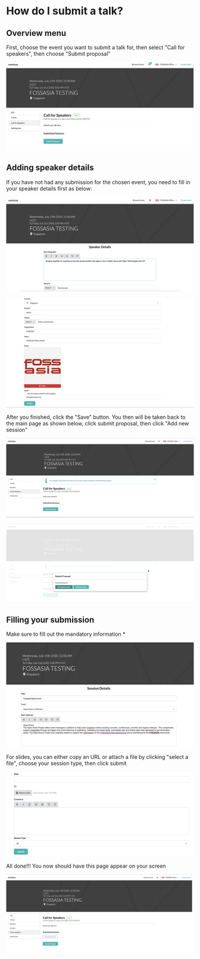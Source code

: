
# How do I submit a talk? 

## Overview menu

First, choose the event you want to submit a talk for, then select "Call for speakers", then choose "Submit proposal"


![Overview page](/event-setup/images/How-to-submit-your-talk-main-page.png)


## Adding speaker details 


If you have not had any submission for the chosen event, you need to fill in your speaker details first as below: 


![Overview page](/event-setup/images/Speaker-details-1.png)


![Overview page](/event-setup/images/Speaker-details-2.png)

After you finished, click the "Save" button. You then will be taken back to the main page as shown below, click submit proposal, then click "Add new session"


![Overview page](/event-setup/images/Submit-proposal-overview.png)


![Overview page](/event-setup/images/Add-new-session-button.png)


## Filling your submission


Make sure to fill out the mandatory information * 


![Overview page](/event-setup/images/Session-details-1.png)


For slides, you can either copy an URL or attach a file by clicking "select a file", choose your session type, then click submit


![Overview page](/event-setup/images/Session-details-2.png)


All done!!! You now should have this page appear on your screen


![Overview page](/event-setup/images/Confirmed-submission-page.png)


